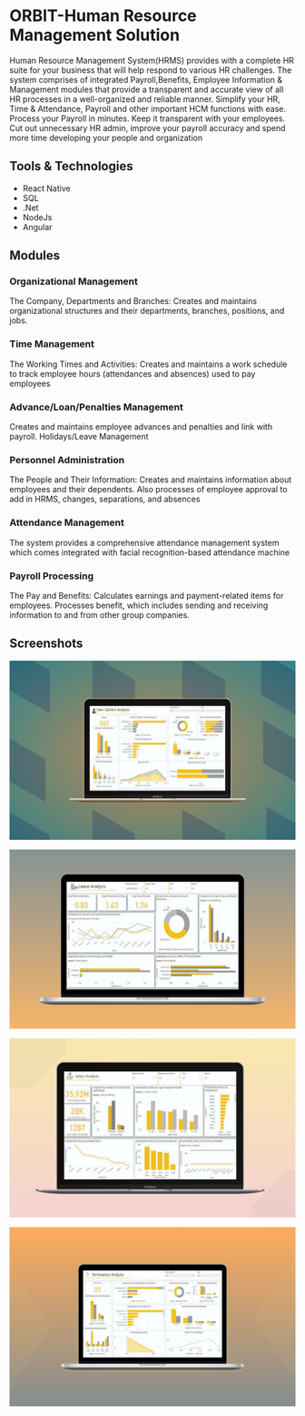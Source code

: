 # ORBIT-Human Resource Management Solution

Human Resource Management System(HRMS) provides with a complete HR suite for your business that will help respond to various HR challenges. The system comprises of integrated Payroll,Benefits, Employee Information & Management modules that provide a transparent and accurate view of all HR processes in a well-organized and reliable manner. Simplify your HR, Time & Attendance, Payroll and other important HCM functions with ease. Process your Payroll in minutes. Keep it transparent with your employees.
Cut out unnecessary HR admin, improve your payroll accuracy and spend more time developing your people and organization

##  Tools & Technologies

- React Native
- SQL
- .Net
- NodeJs
- Angular

## Modules

###  Organizational Management 
The Company, Departments and Branches: Creates and maintains organizational structures and their departments, branches, positions, and jobs. 

###  Time Management 

The Working Times and Activities: Creates and maintains a work schedule to track employee hours (attendances and absences) used to pay employees 

###  Advance/Loan/Penalties Management 

Creates and maintains employee advances and penalties and link with payroll. Holidays/Leave Management 

###  Personnel Administration 

The People and Their Information: Creates and maintains information about employees and their dependents. Also processes of employee approval to add in HRMS, changes, separations, and absences 

###   Attendance Management 

The system provides a comprehensive attendance management system which comes integrated with facial recognition-based attendance machine
 
###   Payroll Processing 

The Pay and Benefits: Calculates earnings and payment-related items for employees. Processes benefit, which includes sending and receiving information to and from other group companies.

## Screenshots

![alt text](https://github.com/Ironmandeveloper/HR-Analytics/blob/main/Hiring.png?raw=true)

![alt text](https://github.com/Ironmandeveloper/HR-Analytics/blob/main/LeaveAnalysis.png?raw=true)

![alt text](https://github.com/Ironmandeveloper/HR-Analytics/blob/main/SalaryAnalysis.png?raw=true)

![alt text](https://github.com/Ironmandeveloper/HR-Analytics/blob/main/TerminationAnalysis.png?raw=true)
